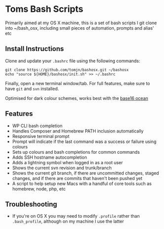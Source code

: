 # Toms Bash Scripts

Primarily aimed at my OS X machine, this is a set of bash scripts I git clone into ~/bash_osx, including small pieces of automation, prompts and alias' etc

## Install Instructions

Clone and update your `.bashrc` file using the following commands:

```
git clone https://github.com/tomjn/bashosx.git ~/bashosx
echo "source ${HOME}/bashosx/init.sh" >> ~/.bashrc
```
Finally, open a new terminal window/tab. For full features, make sure to have `git` and `svn` installed.

Optimised for dark colour schemes, works best with the [base16 ocean](https://github.com/mdo/ocean-terminal)

## Features

 - WP CLI bash completion
 - Handles Composer and Homebrew PATH inclusion automatically
 - Responsive terminal prompt
 - Prompt will indicate if the last command was a success or failure using colours
 - Sets up colours and bash completions for common commands
 - Adds SSH hostname autocompletion
 - Adds a lightning symbol when logged in as a root user
 - Shows the current svn revision and trunk/branch
 - Shows the current git branch, if there are uncommitted changes, staged changes, and if there are commits that haven't been pushed yet
 - A script to help setup new Macs with a handful of core tools such as homebrew, node, php, etc


## Troubleshooting

 - If you're on OS X you may need to modify `.profile` rather than `.bash_profile`, although on my machine I use the latter
